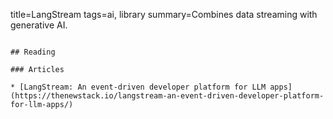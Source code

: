 title=LangStream
tags=ai, library
summary=Combines data streaming with generative AI.
~~~~~~

## Reading

### Articles

* [LangStream: An event-driven developer platform for LLM apps](https://thenewstack.io/langstream-an-event-driven-developer-platform-for-llm-apps/)